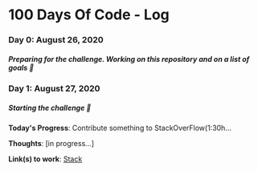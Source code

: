 # 100 Days Of Code - Log

### Day 0: August 26, 2020
##### Preparing for the challenge. Working on this repository and on a list of goals 🦾

### Day 1: August 27, 2020
##### Starting the challenge 🚀

**Today's Progress**: Contribute something to StackOverFlow(1:30h...

**Thoughts**: [in progress...]

**Link(s) to work**: [Stack](https://es.stackoverflow.com/questions/385221/agrupar-array-multidimensional-en-java)

<!---**Link to work:** [Calculator App](http://www.example.com)

### Day 0: February 30, 2016 (Example 2)
##### (delete me or comment me out)

**Today's Progress**: Fixed CSS, worked on canvas functionality for the app.

**Thoughts**: I really struggled with CSS, but, overall, I feel like I am slowly getting better at it. Canvas is still new for me, but I managed to figure out some basic functionality.

**Link(s) to work**: [Calculator App](http://www.example.com)


### Day 1: June 27, Monday

**Today's Progress**: I've gone through many exercises on FreeCodeCamp.

**Thoughts** I've recently started coding, and it's a great feeling when I finally solve an algorithm challenge after a lot of attempts and hours spent.

**Link(s) to work**
1. [Find the Longest Word in a String](https://www.freecodecamp.com/challenges/find-the-longest-word-in-a-string)
2. [Title Case a Sentence](https://www.freecodecamp.com/challenges/title-case-a-sentence)--> 
